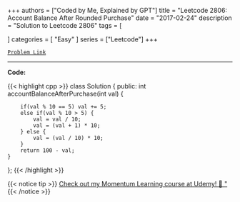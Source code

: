 
+++
authors = ["Coded by Me, Explained by GPT"]
title = "Leetcode 2806: Account Balance After Rounded Purchase"
date = "2017-02-24"
description = "Solution to Leetcode 2806"
tags = [
    
]
categories = [
    "Easy"
]
series = ["Leetcode"]
+++



[`Problem Link`](https://leetcode.com/problems/account-balance-after-rounded-purchase/description/)

---

**Code:**

{{< highlight cpp >}}
class Solution {
public:
    int accountBalanceAfterPurchase(int val) {
        
        if(val % 10 == 5) val += 5;
        else if(val % 10 > 5) {
            val = val / 10;
            val = (val + 1) * 10;
        } else {
            val = (val / 10) * 10;
        }
        return 100 - val;
    }
};
{{< /highlight >}}



{{< notice tip >}}
[Check out my Momentum Learning course at Udemy! 🚀 "](https://www.udemy.com/course/blind-75-the-data-structures-and-algorithms-essentials/)
{{< /notice >}}


